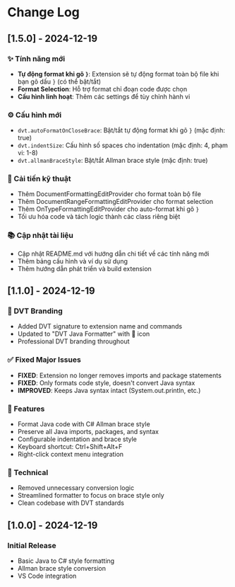 # Change Log

## [1.5.0] - 2024-12-19

### ✨ Tính năng mới
- **Tự động format khi gõ `}`**: Extension sẽ tự động format toàn bộ file khi bạn gõ dấu `}` (có thể bật/tắt)
- **Format Selection**: Hỗ trợ format chỉ đoạn code được chọn
- **Cấu hình linh hoạt**: Thêm các settings để tùy chỉnh hành vi

### ⚙️ Cấu hình mới
- `dvt.autoFormatOnCloseBrace`: Bật/tắt tự động format khi gõ `}` (mặc định: true)
- `dvt.indentSize`: Cấu hình số spaces cho indentation (mặc định: 4, phạm vi: 1-8)
- `dvt.allmanBraceStyle`: Bật/tắt Allman brace style (mặc định: true)

### 🔧 Cải tiến kỹ thuật
- Thêm DocumentFormattingEditProvider cho format toàn bộ file
- Thêm DocumentRangeFormattingEditProvider cho format selection
- Thêm OnTypeFormattingEditProvider cho auto-format khi gõ `}`
- Tối ưu hóa code và tách logic thành các class riêng biệt

### 📚 Cập nhật tài liệu
- Cập nhật README.md với hướng dẫn chi tiết về các tính năng mới
- Thêm bảng cấu hình và ví dụ sử dụng
- Thêm hướng dẫn phát triển và build extension

## [1.1.0] - 2024-12-19

### 🔷 DVT Branding
- Added DVT signature to extension name and commands
- Updated to "DVT Java Formatter" with 🔷 icon
- Professional DVT branding throughout

### ✅ Fixed Major Issues
- **FIXED**: Extension no longer removes imports and package statements
- **FIXED**: Only formats code style, doesn't convert Java syntax
- **IMPROVED**: Keeps Java syntax intact (System.out.println, etc.)

### 🎯 Features
- Format Java code with C# Allman brace style
- Preserve all Java imports, packages, and syntax
- Configurable indentation and brace style
- Keyboard shortcut: Ctrl+Shift+Alt+F
- Right-click context menu integration

### 🔧 Technical
- Removed unnecessary conversion logic
- Streamlined formatter to focus on brace style only
- Clean codebase with DVT standards

## [1.0.0] - 2024-12-19

### Initial Release
- Basic Java to C# style formatting
- Allman brace style conversion
- VS Code integration
